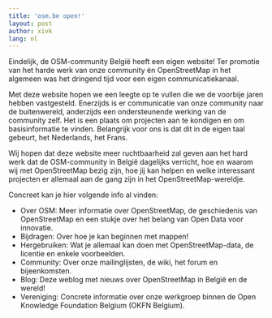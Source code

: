 ```yaml
---
title: 'osm.be open!'
layout: post
author: xivk
lang: nl
---
```


Eindelijk, de OSM-community België heeft een eigen website! Ter promotie van het harde werk van onze community én OpenStreetMap in het algemeen was het dringend tijd voor een eigen communicatiekanaal.

Met deze website hopen we een leegte op te vullen die we de voorbije jaren hebben vastgesteld. Enerzijds is er communicatie van onze community naar de buitenwereld, anderzijds een ondersteunende werking van de community zelf. Het is een plaats om projecten aan te kondigen en om basisinformatie te vinden. Belangrijk voor ons is dat dit in de eigen taal gebeurt, het Nederlands, het Frans.

Wij hopen dat deze website meer ruchtbaarheid zal geven aan het hard werk dat de OSM-community in België dagelijks verricht, hoe en waarom wij met OpenStreetMap bezig zijn, hoe jij kan helpen en welke interessant projecten er allemaal aan de gang zijn in het OpenStreetMap-wereldje.

Concreet kan je hier volgende info al vinden:
- Over OSM: Meer informatie over OpenStreetMap, de geschiedenis van OpenStreetMap en een stukje over het belang van Open Data voor innovatie.
- Bijdragen: Over hoe je kan beginnen met mappen!
- Hergebruiken: Wat je allemaal kan doen met OpenStreetMap-data, de licentie en enkele voorbeelden.
- Community: Over onze mailinglijsten, de wiki, het forum en bijeenkomsten.
- Blog: Deze weblog met nieuws over OpenStreetMap in België en de wereld!
- Vereniging: Concrete informatie over onze werkgroep binnen de Open Knowledge Foundation Belgium (OKFN Belgium).
